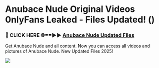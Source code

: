 # Anubace Nude Original Videos 0nlyFans Leaked - Files Updated! ()

<h3>🔴 CLICK HERE 🌐==►► <a href="https://tinyurl.com/2p9ay9w9" rel="nofollow">Anubace Nude Updated Files</a></h3>

Get Anubace Nude and all content. Now you can access all videos and pictures of Anubace Nude. New Updated Files 2025!

[![](https://i.imgur.com/KQgVmj3.gif)](https://tinyurl.com/2p9ay9w9)
